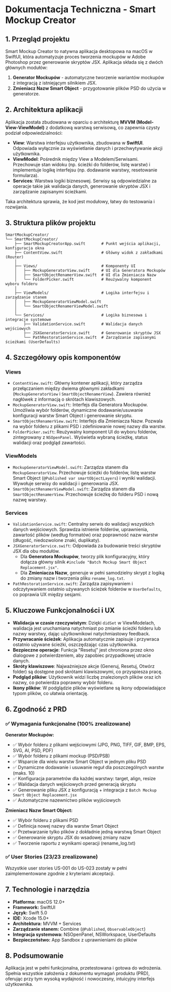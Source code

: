 # Dokumentacja Techniczna - Smart Mockup Creator

## 1. Przegląd projektu

Smart Mockup Creator to natywna aplikacja desktopowa na macOS w SwiftUI, która automatyzuje proces tworzenia mockupów w Adobe Photoshop przez generowanie skryptów JSX. Aplikacja składa się z dwóch głównych modułów:

1.  **Generator Mockupów** - automatyczne tworzenie wariantów mockupów z integracją z istniejącym silnikiem JSX.
2.  **Zmieniacz Nazw Smart Object** - przygotowanie plików PSD do użycia w generatorze.

## 2. Architektura aplikacji

Aplikacja została zbudowana w oparciu o architekturę **MVVM (Model-View-ViewModel)** z dodatkową warstwą serwisową, co zapewnia czysty podział odpowiedzialności:

-   **View**: Warstwa interfejsu użytkownika, zbudowana w **SwiftUI**. Odpowiada wyłącznie za wyświetlanie danych i przechwytywanie akcji użytkownika.
-   **ViewModel**: Pośrednik między View a Modelem/Serwisami. Przechowuje stan widoku (np. ścieżki do folderów, listę warstw) i implementuje logikę interfejsu (np. dodawanie warstwy, resetowanie formularza).
-   **Services**: Warstwa logiki biznesowej. Serwisy są odpowiedzialne za operacje takie jak walidacja danych, generowanie skryptów JSX i zarządzanie zapisanymi ścieżkami.

Taka architektura sprawia, że kod jest modułowy, łatwy do testowania i rozwijania.

## 3. Struktura plików projektu

```
SmartMockupCreator/
└── SmartMockupCreator/
    ├── SmartMockupCreatorApp.swift       # Punkt wejścia aplikacji, konfiguracja okna
    ├── ContentView.swift                 # Główny widok z zakładkami (Router)
    │
    ├── Views/                            # Komponenty UI
    │   ├── MockupGeneratorView.swift     # UI dla Generatora Mockupów
    │   ├── SmartObjectRenamerView.swift  # UI dla Zmieniacza Nazw
    │   └── FolderPicker.swift            # Reużywalny komponent wyboru folderu
    │
    ├── ViewModels/                       # Logika interfejsu i zarządzanie stanem
    │   ├── MockupGeneratorViewModel.swift
    │   └── SmartObjectRenamerViewModel.swift
    │
    └── Services/                         # Logika biznesowa i integracje systemowe
        ├── ValidationService.swift       # Walidacja danych wejściowych
        ├── JSXGeneratorService.swift     # Generowanie skryptów JSX
        └── PathRestorationService.swift  # Zarządzanie zapisanymi ścieżkami (UserDefaults)
```

## 4. Szczegółowy opis komponentów

### Views

-   `ContentView.swift`: Główny kontener aplikacji, który zarządza przełączaniem między dwiema głównymi zakładkami (`MockupGeneratorView` i `SmartObjectRenamerView`). Zawiera również nagłówek z informacją o skrótach klawiszowych.
-   `MockupGeneratorView.swift`: Interfejs dla Generatora Mockupów. Umożliwia wybór folderów, dynamiczne dodawanie/usuwanie konfiguracji warstw Smart Object i generowanie skryptu.
-   `SmartObjectRenamerView.swift`: Interfejs dla Zmieniacza Nazw. Pozwala na wybór folderu z plikami PSD i zdefiniowanie nowej nazwy dla warstw.
-   `FolderPicker.swift`: Reużywalny komponent UI do wyboru folderów, zintegrowany z `NSOpenPanel`. Wyświetla wybraną ścieżkę, status walidacji oraz podgląd zawartości.

### ViewModels

-   `MockupGeneratorViewModel.swift`: Zarządza stanem dla `MockupGeneratorView`. Przechowuje ścieżki do folderów, listę warstw Smart Object (`@Published var smartObjectLayers`) i wyniki walidacji. Wywołuje serwisy do walidacji i generowania JSX.
-   `SmartObjectRenamerViewModel.swift`: Zarządza stanem dla `SmartObjectRenamerView`. Przechowuje ścieżkę do folderu PSD i nową nazwę warstwy.

### Services

-   `ValidationService.swift`: Centralny serwis do walidacji wszystkich danych wejściowych. Sprawdza istnienie folderów, uprawnienia, zawartość plików (według formatów) oraz poprawność nazw warstw (długość, niedozwolone znaki, duplikaty).
-   `JSXGeneratorService.swift`: Odpowiada za budowanie treści skryptów JSX dla obu modułów.
    -   Dla **Generatora Mockupów**, tworzy plik konfiguracyjny, który dołącza główny silnik `#include "Batch Mockup Smart Object Replacement.jsx"`.
    -   Dla **Zmieniacza Nazw**, generuje w pełni samodzielny skrypt z logiką do zmiany nazw i tworzenia pliku `rename_log.txt`.
-   `PathRestorationService.swift`: Zarządza zapisywaniem i odczytywaniem ostatnio używanych ścieżek folderów w `UserDefaults`, co poprawia UX między sesjami.

## 5. Kluczowe Funkcjonalności i UX

-   **Walidacja w czasie rzeczywistym**: Dzięki `didSet` w ViewModelach, walidacja jest uruchamiana natychmiast po zmianie ścieżki folderu lub nazwy warstwy, dając użytkownikowi natychmiastowy feedback.
-   **Przywracanie ścieżek**: Aplikacja automatycznie zapisuje i przywraca ostatnio używane ścieżki, oszczędzając czas użytkownika.
-   **Bezpieczne operacje**: Funkcja "Resetuj" jest chroniona przez okno dialogowe z potwierdzeniem, aby zapobiec przypadkowej utracie danych.
-   **Skróty klawiszowe**: Najważniejsze akcje (Generuj, Resetuj, Otwórz folder) są dostępne pod skrótami klawiszowymi, co przyspiesza pracę.
-   **Podgląd plików**: Użytkownik widzi liczbę znalezionych plików oraz ich nazwy, co potwierdza poprawny wybór folderu.
-   **Ikony plików**: W podglądzie plików wyświetlane są ikony odpowiadające typom plików, co ułatwia orientację.

## 6. Zgodność z PRD

### ✅ Wymagania funkcjonalne (100% zrealizowane)

**Generator Mockupów:**
- ✅ Wybór folderu z plikami wejściowymi (JPG, PNG, TIFF, GIF, BMP, EPS, SVG, AI, PSD, PDF)
- ✅ Wybór folderu z plikami mockup (PSD/PSB)
- ✅ Wsparcie dla wielu warstw Smart Object w jednym pliku PSD
- ✅ Dynamiczne dodawanie i usuwanie reguł dla poszczególnych warstw (maks. 10)
- ✅ Konfiguracja parametrów dla każdej warstwy: target, align, resize
- ✅ Walidacja danych wejściowych przed generacją skryptu
- ✅ Generowanie pliku JSX z konfiguracją + integracja z `Batch Mockup Smart Object Replacement.jsx`
- ✅ Automatyczne nazewnictwo plików wyjściowych

**Zmieniacz Nazw Smart Object:**
- ✅ Wybór folderu z plikami PSD
- ✅ Definicja nowej nazwy dla warstw Smart Object
- ✅ Przetwarzanie tylko plików z dokładnie jedną warstwą Smart Object
- ✅ Generowanie skryptu JSX do wsadowej zmiany nazw
- ✅ Tworzenie raportu z wynikami operacji (rename_log.txt)

### ✅ User Stories (23/23 zrealizowane)

Wszystkie user stories US-001 do US-023 zostały w pełni zaimplementowane zgodnie z kryteriami akceptacji.

## 7. Technologie i narzędzia

-   **Platforma:** macOS 12.0+
-   **Framework:** SwiftUI
-   **Język:** Swift 5.0
-   **IDE:** Xcode 15.0+
-   **Architektura:** MVVM + Services
-   **Zarządzanie stanem:** Combine (`@Published`, `ObservableObject`)
-   **Integracja systemowa:** NSOpenPanel, NSWorkspace, UserDefaults
-   **Bezpieczeństwo:** App Sandbox z uprawnieniami do plików

## 8. Podsumowanie

Aplikacja jest w pełni funkcjonalna, przetestowana i gotowa do wdrożenia. Spełnia wszystkie założenia z dokumentu wymagań produktu (PRD), oferując przy tym wysoką wydajność i nowoczesny, intuicyjny interfejs użytkownika.
